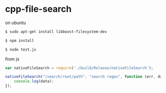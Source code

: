 # cpp-file-search

on ubuntu
```sh
$ sudo apt-get install libboost-filesystem-dev
```

```sh
$ npm install
```

```sh
$ node test.js
```

from js

```js
var nativeFileSearch = require('./build/Release/nativeFileSearch');

nativeFileSearch("/search/root/path", "search regex", function (err, data) {
    console.log(data);
});
```



